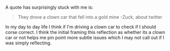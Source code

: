 A quote has surprisingly stuck with me is:

> They drove a clown car that fell into a gold mine
> -Zuck, about twitter

In my day to day life I think if I'm driving a clown car to check if I should corse correct. I think the initial framing this reflection as whether its a clown car or not helps me pin point more subtle issues which I may not call out if I was simply reflecting.